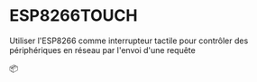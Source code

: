 # ESP8266TOUCH
Utiliser l'ESP8266 comme interrupteur tactile pour contrôler des périphériques en réseau par l'envoi d'une requête



📦<title>installation</title
        

1 -



✅💻
